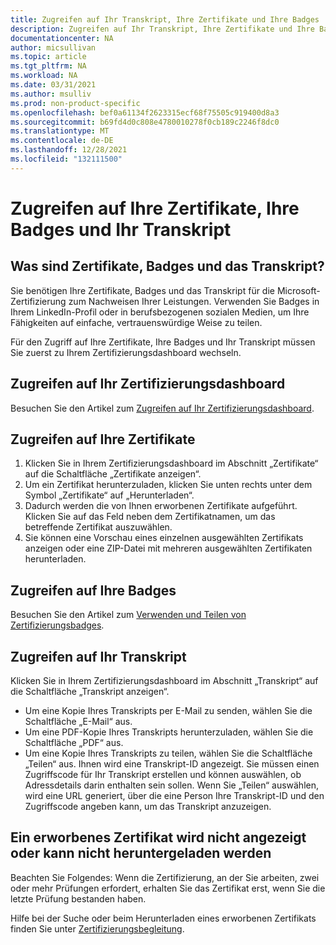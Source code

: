 ```yaml
---
title: Zugreifen auf Ihr Transkript, Ihre Zertifikate und Ihre Badges | Microsoft-Dokumentation
description: Zugreifen auf Ihr Transkript, Ihre Zertifikate und Ihre Badges
documentationcenter: NA
author: micsullivan
ms.topic: article
ms.tgt_pltfrm: NA
ms.workload: NA
ms.date: 03/31/2021
ms.author: msulliv
ms.prod: non-product-specific
ms.openlocfilehash: bef0a61134f2623315ecf68f75505c919400d8a3
ms.sourcegitcommit: b69fd4d0c808e4780010278f0cb189c2246f8dc0
ms.translationtype: MT
ms.contentlocale: de-DE
ms.lasthandoff: 12/28/2021
ms.locfileid: "132111500"
---
```

# <a name="access-your-certificates-badges-and-transcript"></a>Zugreifen auf Ihre Zertifikate, Ihre Badges und Ihr Transkript

## <a name="what-are-certificates-badges-and-the-transcript"></a>Was sind Zertifikate, Badges und das Transkript?

Sie benötigen Ihre Zertifikate, Badges und das Transkript für die Microsoft-Zertifizierung zum Nachweisen Ihrer Leistungen. Verwenden Sie Badges in Ihrem LinkedIn-Profil oder in berufsbezogenen sozialen Medien, um Ihre Fähigkeiten auf einfache, vertrauenswürdige Weise zu teilen.

Für den Zugriff auf Ihre Zertifikate, Ihre Badges und Ihr Transkript müssen Sie zuerst zu Ihrem Zertifizierungsdashboard wechseln.

## <a name="how-to-access-your-certification-dashboard"></a>Zugreifen auf Ihr Zertifizierungsdashboard

Besuchen Sie den Artikel zum [Zugreifen auf Ihr Zertifizierungsdashboard](/learn/certifications/access-certification-dashboard).

## <a name="how-to-access-your-certificates"></a>Zugreifen auf Ihre Zertifikate

1. Klicken Sie in Ihrem Zertifizierungsdashboard im Abschnitt „Zertifikate“ auf die Schaltfläche „Zertifikate anzeigen“.
2. Um ein Zertifikat herunterzuladen, klicken Sie unten rechts unter dem Symbol „Zertifikate“ auf „Herunterladen“.
3. Dadurch werden die von Ihnen erworbenen Zertifikate aufgeführt. Klicken Sie auf das Feld neben dem Zertifikatnamen, um das betreffende Zertifikat auszuwählen.
4. Sie können eine Vorschau eines einzelnen ausgewählten Zertifikats anzeigen oder eine ZIP-Datei mit mehreren ausgewählten Zertifikaten herunterladen.

## <a name="how-to-access-your-badges"></a>Zugreifen auf Ihre Badges

Besuchen Sie den Artikel zum [Verwenden und Teilen von Zertifizierungsbadges](/learn/certifications/badges).

## <a name="how-to-access-your-transcript"></a>Zugreifen auf Ihr Transkript

Klicken Sie in Ihrem Zertifizierungsdashboard im Abschnitt „Transkript“ auf die Schaltfläche „Transkript anzeigen“.

- Um eine Kopie Ihres Transkripts per E-Mail zu senden, wählen Sie die Schaltfläche „E-Mail“ aus. 
- Um eine PDF-Kopie Ihres Transkripts herunterzuladen, wählen Sie die Schaltfläche „PDF“ aus. 
- Um eine Kopie Ihres Transkripts zu teilen, wählen Sie die Schaltfläche „Teilen“ aus. Ihnen wird eine Transkript-ID angezeigt. Sie müssen einen Zugriffscode für Ihr Transkript erstellen und können auswählen, ob Adressdetails darin enthalten sein sollen. Wenn Sie „Teilen“ auswählen, wird eine URL generiert, über die eine Person Ihre Transkript-ID und den Zugriffscode angeben kann, um das Transkript anzuzeigen.

## <a name="if-you-dont-see-a-certificate-that-you-earned-or-are-unable-to-download"></a>Ein erworbenes Zertifikat wird nicht angezeigt oder kann nicht heruntergeladen werden

Beachten Sie Folgendes: Wenn die Zertifizierung, an der Sie arbeiten, zwei oder mehr Prüfungen erfordert, erhalten Sie das Zertifikat erst, wenn Sie die letzte Prüfung bestanden haben.

Hilfe bei der Suche oder beim Herunterladen eines erworbenen Zertifikats finden Sie unter [Zertifizierungsbegleitung](/learn/certifications/help).
